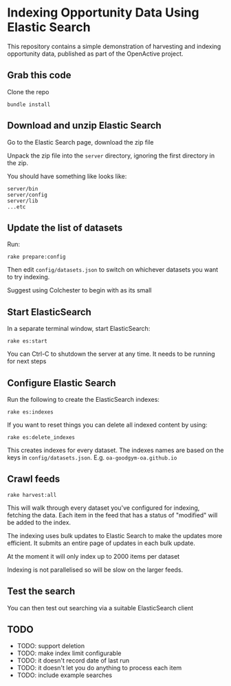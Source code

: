 # Indexing Opportunity Data Using Elastic Search

This repository contains a simple demonstration of harvesting and indexing 
opportunity data, published as part of the OpenActive project.

## Grab this code

Clone the repo

```
bundle install
```

## Download and unzip Elastic Search

Go to the Elastic Search page, download the zip file

Unpack the zip file into the `server` directory, ignoring the first directory 
in the zip.

You should have something like looks like:

```
server/bin
server/config
server/lib
...etc
```

## Update the list of datasets

Run:

```
rake prepare:config
```

Then edit `config/datasets.json` to switch on whichever datasets you want to try indexing.

Suggest using Colchester to begin with as its small

## Start ElasticSearch

In a separate terminal window, start ElasticSearch:

```
rake es:start
```

You can Ctrl-C to shutdown the server at any time. It needs to be running for next steps

## Configure Elastic Search

Run the following to create the ElasticSearch indexes:

```
rake es:indexes
```

If you want to reset things you can delete all indexed content by using:

```
rake es:delete_indexes
```

This creates indexes for every dataset. The indexes names are based on the keys 
in `config/datasets.json`. E.g. `oa-goodgym-oa.github.io`

## Crawl feeds

```
rake harvest:all
```

This will walk through every dataset you've configured for indexing, fetching the data. 
Each item in the feed that has a status of "modified" will be added to the index.

The indexing uses bulk updates to Elastic Search to make the updates more efficient.
It submits an entire page of updates in each bulk update.

At the moment it will only index up to 2000 items per dataset

Indexing is not parallelised so will be slow on the larger feeds.

## Test the search

You can then test out searching via a suitable ElasticSearch client

## TODO

* TODO: support deletion
* TODO: make index limit configurable
* TODO: it doesn't record date of last run
* TODO: it doesn't let you do anything to process each item
* TODO: include example searches